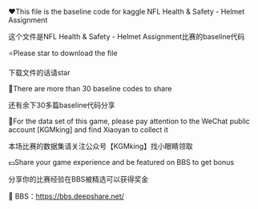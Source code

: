♥This file is the baseline code for kaggle NFL Health & Safety - Helmet Assignment

这个文件是NFL Health & Safety - Helmet Assignment比赛的baseline代码

⭐Please star to download the file

下载文件的话请star

💯There are more than 30 baseline codes to share

还有余下30多篇baseline代码分享

🎁For the data set of this game, please pay attention to the WeChat public account [KGMking] and find Xiaoyan to collect it

本场比赛的数据集请关注公众号【KGMking】找小眼睛领取

💴Share your game experience and be featured on BBS to get bonus

分享你的比赛经验在BBS被精选可以获得奖金

📰 BBS：https://bbs.deepshare.net/
